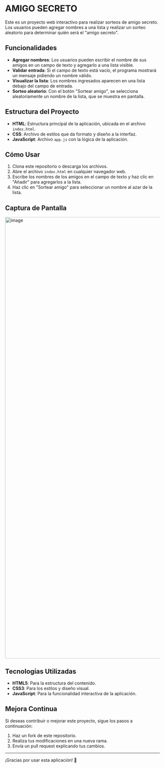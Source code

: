 # AMIGO SECRETO

Este es un proyecto web interactivo para realizar sorteos de amigo secreto. Los usuarios pueden agregar nombres a una lista y realizar un sorteo aleatorio para determinar quién será el "amigo secreto".

## Funcionalidades

- **Agregar nombres**: Los usuarios pueden escribir el nombre de sus amigos en un campo de texto y agregarlo a una lista visible.
- **Validar entrada**: Si el campo de texto está vacío, el programa mostrará un mensaje pidiendo un nombre válido.
- **Visualizar la lista**: Los nombres ingresados aparecen en una lista debajo del campo de entrada.
- **Sorteo aleatorio**: Con el botón "Sortear amigo", se selecciona aleatoriamente un nombre de la lista, que se muestra en pantalla.

## Estructura del Proyecto

- **HTML**: Estructura principal de la aplicación, ubicada en el archivo `index.html`.
- **CSS**: Archivo de estilos que da formato y diseño a la interfaz.
- **JavaScript**: Archivo `app.js` con la lógica de la aplicación.

## Cómo Usar

1. Clona este repositorio o descarga los archivos.
2. Abre el archivo `index.html` en cualquier navegador web.
3. Escribe los nombres de los amigos en el campo de texto y haz clic en "Añadir" para agregarlos a la lista.
4. Haz clic en "Sortear amigo" para seleccionar un nombre al azar de la lista.

## Captura de Pantalla

<img width="1439" alt="image" src="https://github.com/user-attachments/assets/9d677950-b72a-4c7e-9d3b-b905f34ee353" />

## Tecnologías Utilizadas

- **HTML5**: Para la estructura del contenido.
- **CSS3**: Para los estilos y diseño visual.
- **JavaScript**: Para la funcionalidad interactiva de la aplicación.

## Mejora Continua

Si deseas contribuir o mejorar este proyecto, sigue los pasos a continuación:

1. Haz un fork de este repositorio.
2. Realiza tus modificaciones en una nueva rama.
3. Envía un pull request explicando tus cambios.

---

¡Gracias por usar esta aplicación! 🎉

